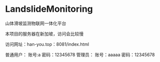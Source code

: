 # LandslideMonitoring
山体滑坡监测物联网一体化平台

本项目的服务器在新加坡，访问会比较慢

访问网址：han-you.top：8081/index.html

普通用户：
   账号:a 密码：12345678
管理员：
   账号：aaaaa 密码：12345678
